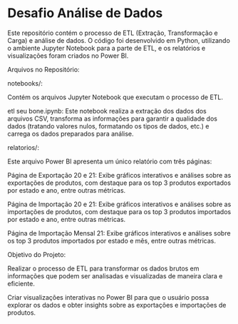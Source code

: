 # Desafio Análise de Dados

Este repositório contém o processo de ETL (Extração, Transformação e Carga) e análise de dados. O código foi desenvolvido em Python, utilizando o ambiente Jupyter Notebook para a parte de ETL, e os relatórios e visualizações foram criados no Power BI.

Arquivos no Repositório:

notebooks/:

Contém os arquivos Jupyter Notebook que executam o processo de ETL.

etl seu bone.ipynb: Este notebook realiza a extração dos dados dos arquivos CSV, transforma as informações para garantir a qualidade dos dados (tratando valores nulos, formatando os tipos de dados, etc.) e carrega os dados preparados para análise.

relatorios/:

Este arquivo Power BI apresenta um único relatório com três páginas:

Página de Exportação 20 e 21: Exibe gráficos interativos e análises sobre as exportações de produtos, com destaque para os top 3 produtos exportados por estado e ano, entre outras métricas.

Página de Importação 20 e 21: Exibe gráficos interativos e análises sobre as importações de produtos, com destaque para os top 3 produtos importados por estado e ano, entre outras métricas.

Página de Importação Mensal 21: Exibe gráficos interativos e análises sobre os top 3 produtos importados por estado e mês, entre outras métricas.

Objetivo do Projeto:

Realizar o processo de ETL para transformar os dados brutos em informações que podem ser analisadas e visualizadas de maneira clara e eficiente.

Criar visualizações interativas no Power BI para que o usuário possa explorar os dados e obter insights sobre as exportações e importações de produtos.
